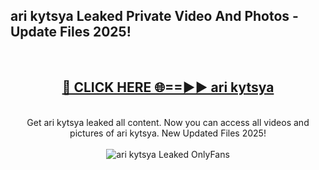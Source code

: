<h2>ari kytsya Leaked Private Video And Photos - Update Files 2025!</h2>
<br>
<div align="center">
<h2><a href="https://betterlinks.top/A2PfLJ" rel="nofollow">🔴 CLICK HERE 🌐==►► ari kytsya</a></h2>
<br>
Get ari kytsya leaked all content. Now you can access all videos and pictures of ari kytsya. New Updated Files 2025!
<br>
<br>
<a href="https://betterlinks.top/A2PfLJ" rel="nofollow" data-target="animated-image.originalLink"><img src="https://i.imgur.com/dJHk4Zq.gif" alt="ari kytsya Leaked  OnlyFans" style="max-width: 100%; display: inline-block;" data-target="animated-image.originalImage"></a>
</div>
<br>
